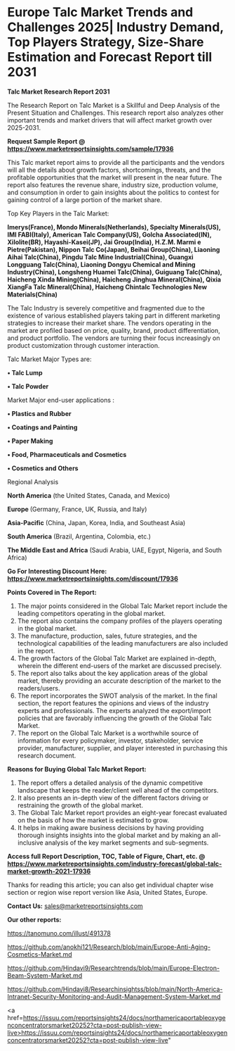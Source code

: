  # Europe Talc Market Trends and Challenges 2025| Industry Demand, Top Players Strategy, Size-Share Estimation and Forecast Report till 2031

<strong>Talc Market Research Report 2031</strong>

The Research Report on Talc Market is a Skillful and Deep Analysis of the Present Situation and Challenges. This research report also analyzes other important trends and market drivers that will affect market growth over 2025-2031.

<strong>Request Sample Report @ <a href=https://www.marketreportsinsights.com/sample/17936>https://www.marketreportsinsights.com/sample/17936</a></strong>

This Talc market report aims to provide all the participants and the vendors will all the details about growth factors, shortcomings, threats, and the profitable opportunities that the market will present in the near future. The report also features the revenue share, industry size, production volume, and consumption in order to gain insights about the politics to contest for gaining control of a large portion of the market share.

Top Key Players in the Talc Market:

<strong>Imerys(France), Mondo Minerals(Netherlands), Specialty Minerals(US), IMI FABI(Italy), American Talc Company(US), Golcha Associated(IN), Xilolite(BR), Hayashi-Kasei(JP), Jai Group(India), H.Z.M. Marmi e Pietre(Pakistan), Nippon Talc Co(Japan), Beihai Group(China), Liaoning Aihai Talc(China), Pingdu Talc Mine Industrial(China), Guangxi Longguang Talc(China), Liaoning Dongyu Chemical and Mining Industry(China), Longsheng Huamei Talc(China), Guiguang Talc(China), Haicheng Xinda Mining(China), Haicheng Jinghua Mineral(China), Qixia XiangFa Talc Mineral(China), Haicheng Chintalc Technologies New Materials(China)</strong>

The Talc Industry is severely competitive and fragmented due to the existence of various established players taking part in different marketing strategies to increase their market share. The vendors operating in the market are profiled based on price, quality, brand, product differentiation, and product portfolio. The vendors are turning their focus increasingly on product customization through customer interaction.

Talc Market Major Types are:

<strong>• Talc Lump

• Talc Powder</strong>

Market Major end-user applications :

<strong>• Plastics and Rubber

• Coatings and Painting

• Paper Making

• Food, Pharmaceuticals and Cosmetics

• Cosmetics and Others</strong>

Regional Analysis

</u><strong><b>North America</b></strong> (the United States, Canada, and Mexico)

<strong><b>Europe </b></strong>(Germany, France, UK, Russia, and Italy)

<strong><b>Asia-Pacific</b></strong> (China, Japan, Korea, India, and Southeast Asia)

<strong><b>South America</b></strong> (Brazil, Argentina, Colombia, etc.)

<strong><b>The Middle East and Africa</b></strong> (Saudi Arabia, UAE, Egypt, Nigeria, and South Africa)

<strong>Go For Interesting Discount Here: <a href=https://www.marketreportsinsights.com/discount/17936>https://www.marketreportsinsights.com/discount/17936</a></strong>

<strong>Points Covered in The Report:</strong>
<ol>
  <li>The major points considered in the Global Talc Market report include the leading competitors operating in the global market.</li>
  <li>The report also contains the company profiles of the players operating in the global market.</li>
  <li>The manufacture, production, sales, future strategies, and the technological capabilities of the leading manufacturers are also included in the report.</li>
  <li>The growth factors of the Global Talc Market are explained in-depth, wherein the different end-users of the market are discussed precisely.</li>
  <li>The report also talks about the key application areas of the global market, thereby providing an accurate description of the market to the readers/users.</li>
  <li>The report incorporates the SWOT analysis of the market. In the final section, the report features the opinions and views of the industry experts and professionals. The experts analyzed the export/import policies that are favorably influencing the growth of the Global Talc Market.</li>
  <li>The report on the Global Talc Market is a worthwhile source of information for every policymaker, investor, stakeholder, service provider, manufacturer, supplier, and player interested in purchasing this research document.</li>
</ol>
<strong>Reasons for Buying Global Talc Market Report:</strong>

<ol>
  <li>The report offers a detailed analysis of the dynamic competitive landscape that keeps the reader/client well ahead of the competitors.</li>
  <li>It also presents an in-depth view of the different factors driving or restraining the growth of the global market.</li>
  <li>The Global Talc Market report provides an eight-year forecast evaluated on the basis of how the market is estimated to grow.</li>
  <li>It helps in making aware business decisions by having providing thorough insights insights into the global market and by making an all-inclusive analysis of the key market segments and sub-segments.</li>
</ol>
<strong>Access full Report Description, TOC, Table of Figure, Chart, etc. @ <a href=https://www.marketreportsinsights.com/industry-forecast/global-talc-market-growth-2021-17936>https://www.marketreportsinsights.com/industry-forecast/global-talc-market-growth-2021-17936</a></strong>


Thanks for reading this article; you can also get individual chapter wise section or region wise report version like Asia, United States, Europe.

<strong>Contact Us:</strong>
sales@marketreportsinsights.com

<strong>Our other reports:</strong>

<a href=https://tanomuno.com/illust/491378>https://tanomuno.com/illust/491378</a>

<a href=https://github.com/anokhi121/Research/blob/main/Europe-Anti-Aging-Cosmetics-Market.md>https://github.com/anokhi121/Research/blob/main/Europe-Anti-Aging-Cosmetics-Market.md</a>

<a href=https://github.com/Hindavi9/Researchtrends/blob/main/Europe-Electron-Beam-System-Market.md>https://github.com/Hindavi9/Researchtrends/blob/main/Europe-Electron-Beam-System-Market.md</a>

<a href=https://github.com/Hindavi8/Researchinsightss/blob/main/North-America-Intranet-Security-Monitoring-and-Audit-Management-System-Market.md>https://github.com/Hindavi8/Researchinsightss/blob/main/North-America-Intranet-Security-Monitoring-and-Audit-Management-System-Market.md</a>

<a href=https://issuu.com/reportsinsights24/docs/northamericaportableoxygenconcentratorsmarket20252?cta=post-publish-view-live>https://issuu.com/reportsinsights24/docs/northamericaportableoxygenconcentratorsmarket20252?cta=post-publish-view-live</a>"
